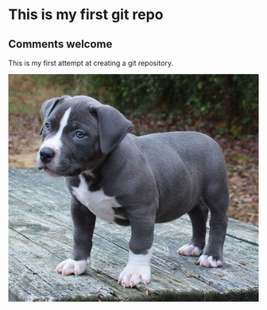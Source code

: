 # This is my first git repo

## Comments welcome

This is my first attempt at creating a git repository.

<img src="/images/pitbull.jpg">